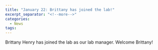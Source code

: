 ```yaml
---
title: "January 22: Brittany has joined the lab!"
excerpt_separator: "<!--more-->"
categories:
  - News
tags:
---
```

Brittany Henry has joined the lab as our lab manager. Welcome Brittany!
